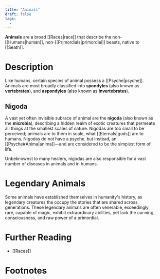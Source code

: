 ```yaml
---
title: "Animals"
draft: false
tags:
  - 
---
```


**Animals** are a broad [[Races|race]] that describe the non-[[Humans|human]], non-[[Primordials|primordial]] beasts, native to [[Seath]]. 

# Description
Like humans, certain species of animal possess a [[Psyche|psyche]]. Animals are most broadly classified into **spondyles** (also known as **vertebrates**), and **aspondyles** (also known as **invertebrates**).

## Nigoda
A vast yet often invisible subrace of animal are the **nigoda** (also known as the **microbia**), describing a hidden realm of exotic creatures that permeate all things at the smallest scales of nature. Nigodas are too small to be perceived; animals are to them in scale, what [[Eternals|gods]] are to humans. Nigodas do not have a psyche, but instead, an [[Psyche#Anima|anima]]—and are considered to be the simplest form of life.

Unbeknownst to many healers, nigodas are also responsible for a vast number of diseases in animals and in humans.

# Legendary Animals
Some animals have established themselves in humanity's history, as legendary creatures the occupy the stories that are shared across generations. These legendary animals are often venerable, exceedingly rare, capable of magic, exhibit extraordinary abilities, yet lack the cunning, consciousness, and raw power of a primordial.

# Further Reading
- [[Races]]

# Footnotes